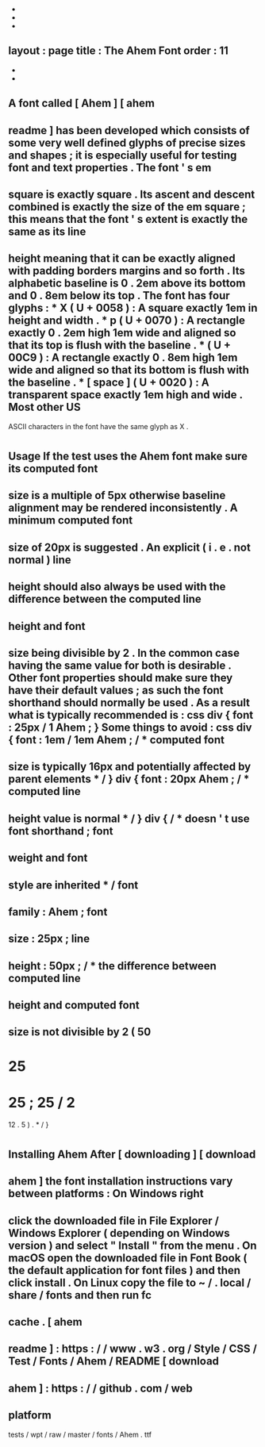 -
-
-
layout
:
page
title
:
The
Ahem
Font
order
:
11
-
-
-
A
font
called
[
Ahem
]
[
ahem
-
readme
]
has
been
developed
which
consists
of
some
very
well
defined
glyphs
of
precise
sizes
and
shapes
;
it
is
especially
useful
for
testing
font
and
text
properties
.
The
font
'
s
em
-
square
is
exactly
square
.
Its
ascent
and
descent
combined
is
exactly
the
size
of
the
em
square
;
this
means
that
the
font
'
s
extent
is
exactly
the
same
as
its
line
-
height
meaning
that
it
can
be
exactly
aligned
with
padding
borders
margins
and
so
forth
.
Its
alphabetic
baseline
is
0
.
2em
above
its
bottom
and
0
.
8em
below
its
top
.
The
font
has
four
glyphs
:
*
X
(
U
+
0058
)
:
A
square
exactly
1em
in
height
and
width
.
*
p
(
U
+
0070
)
:
A
rectangle
exactly
0
.
2em
high
1em
wide
and
aligned
so
that
its
top
is
flush
with
the
baseline
.
*
(
U
+
00C9
)
:
A
rectangle
exactly
0
.
8em
high
1em
wide
and
aligned
so
that
its
bottom
is
flush
with
the
baseline
.
*
[
space
]
(
U
+
0020
)
:
A
transparent
space
exactly
1em
high
and
wide
.
Most
other
US
-
ASCII
characters
in
the
font
have
the
same
glyph
as
X
.
#
#
Usage
If
the
test
uses
the
Ahem
font
make
sure
its
computed
font
-
size
is
a
multiple
of
5px
otherwise
baseline
alignment
may
be
rendered
inconsistently
.
A
minimum
computed
font
-
size
of
20px
is
suggested
.
An
explicit
(
i
.
e
.
not
normal
)
line
-
height
should
also
always
be
used
with
the
difference
between
the
computed
line
-
height
and
font
-
size
being
divisible
by
2
.
In
the
common
case
having
the
same
value
for
both
is
desirable
.
Other
font
properties
should
make
sure
they
have
their
default
values
;
as
such
the
font
shorthand
should
normally
be
used
.
As
a
result
what
is
typically
recommended
is
:
css
div
{
font
:
25px
/
1
Ahem
;
}
Some
things
to
avoid
:
css
div
{
font
:
1em
/
1em
Ahem
;
/
*
computed
font
-
size
is
typically
16px
and
potentially
affected
by
parent
elements
*
/
}
div
{
font
:
20px
Ahem
;
/
*
computed
line
-
height
value
is
normal
*
/
}
div
{
/
*
doesn
'
t
use
font
shorthand
;
font
-
weight
and
font
-
style
are
inherited
*
/
font
-
family
:
Ahem
;
font
-
size
:
25px
;
line
-
height
:
50px
;
/
*
the
difference
between
computed
line
-
height
and
computed
font
-
size
is
not
divisible
by
2
(
50
-
25
=
25
;
25
/
2
=
12
.
5
)
.
*
/
}
#
#
Installing
Ahem
After
[
downloading
]
[
download
-
ahem
]
the
font
installation
instructions
vary
between
platforms
:
On
Windows
right
-
click
the
downloaded
file
in
File
Explorer
/
Windows
Explorer
(
depending
on
Windows
version
)
and
select
"
Install
"
from
the
menu
.
On
macOS
open
the
downloaded
file
in
Font
Book
(
the
default
application
for
font
files
)
and
then
click
install
.
On
Linux
copy
the
file
to
~
/
.
local
/
share
/
fonts
and
then
run
fc
-
cache
.
[
ahem
-
readme
]
:
https
:
/
/
www
.
w3
.
org
/
Style
/
CSS
/
Test
/
Fonts
/
Ahem
/
README
[
download
-
ahem
]
:
https
:
/
/
github
.
com
/
web
-
platform
-
tests
/
wpt
/
raw
/
master
/
fonts
/
Ahem
.
ttf
